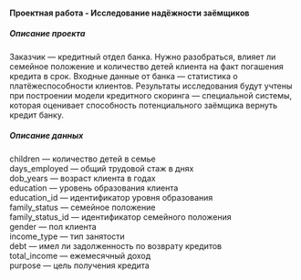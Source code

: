 #### Проектная работа - Исследование надёжности заёмщиков
##### Описание проекта
Заказчик — кредитный отдел банка. Нужно разобраться, влияет ли семейное положение и количество детей клиента на факт погашения кредита в срок. Входные данные от банка — статистика о платёжеспособности клиентов.
Результаты исследования будут учтены при построении модели кредитного скоринга — специальной системы, которая оценивает способность потенциального заёмщика вернуть кредит банку.

##### Описание данных
children — количество детей в семье  
days_employed — общий трудовой стаж в днях  
dob_years — возраст клиента в годах  
education — уровень образования клиента  
education_id — идентификатор уровня образования  
family_status — семейное положение  
family_status_id — идентификатор семейного положения  
gender — пол клиента  
income_type — тип занятости  
debt — имел ли задолженность по возврату кредитов  
total_income — ежемесячный доход  
purpose — цель получения кредита  
